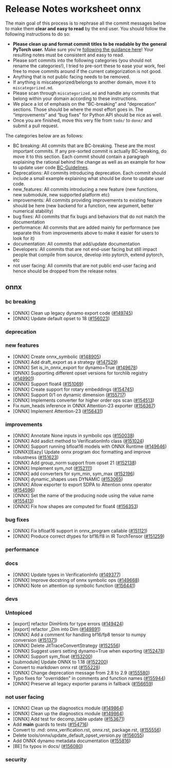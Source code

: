 
# Release Notes worksheet onnx

The main goal of this process is to rephrase all the commit messages below to make them **clear and easy to read** by the end user. You should follow the following instructions to do so:

* **Please clean up and format commit titles to be readable by the general PyTorch user.** Make sure you're [following the guidance here](https://docs.google.com/document/d/14OmgGBr1w6gl1VO47GGGdwrIaUNr92DFhQbY_NEk8mQ/edit)! Your resulting notes must be consistent and easy to read.
* Please sort commits into the following categories (you should not rename the categories!), I tried to pre-sort these to ease your work, feel free to move commits around if the current categorization is not good.
* Anything that is not public facing needs to be removed.
* If anything is miscategorized/belongs to another domain, move it to `miscategorized.md`.
* Please scan through `miscategorized.md` and handle any commits that belong within your domain according to these instructions.
* We place a lot of emphasis on the “BC-breaking” and “deprecation” sections. Those should be where the most effort goes in. The “improvements” and “bug fixes” for Python API should be nice as well.
* Once you are finished, move this very file from `todo/` to `done/` and submit a pull request.

The categories below are as follows:

* BC breaking: All commits that are BC-breaking. These are the most important commits. If any pre-sorted commit is actually BC-breaking, do move it to this section. Each commit should contain a paragraph explaining the rational behind the change as well as an example for how to update user code [BC-Guidelines](https://docs.google.com/document/d/14OmgGBr1w6gl1VO47GGGdwrIaUNr92DFhQbY_NEk8mQ/edit#heading=h.a9htwgvvec1m).
* Deprecations: All commits introducing deprecation. Each commit should include a small example explaining what should be done to update user code.
* new_features: All commits introducing a new feature (new functions, new submodule, new supported platform etc)
* improvements: All commits providing improvements to existing feature should be here (new backend for a function, new argument, better numerical stability)
* bug fixes: All commits that fix bugs and behaviors that do not match the documentation
* performance: All commits that are added mainly for performance (we separate this from improvements above to make it easier for users to look for it)
* documentation: All commits that add/update documentation
* Developers: All commits that are not end-user facing but still impact people that compile from source, develop into pytorch, extend pytorch, etc
* not user facing: All commits that are not public end-user facing and hence should be dropped from the release notes

## onnx
### bc breaking
- [ONNX] Clean up legacy dynamo export code ([#149745](https://github.com/pytorch/pytorch/pull/149745))
- [ONNX] Update default opset to 18 ([#156023](https://github.com/pytorch/pytorch/pull/156023))
### deprecation
### new features
- [ONNX] Create onnx_symbolic ([#148905](https://github.com/pytorch/pytorch/pull/148905))
- [ONNX] Add draft_export as a strategy ([#147529](https://github.com/pytorch/pytorch/pull/147529))
- [ONNX] Set is_in_onnx_export for dynamo=True ([#149678](https://github.com/pytorch/pytorch/pull/149678))
- [ONNX] Supporting different opset versions for torchlib registry ([#149901](https://github.com/pytorch/pytorch/pull/149901))
- [ONNX] Support float4 ([#151069](https://github.com/pytorch/pytorch/pull/151069))
- [ONNX] Create support for rotary embeddings ([#154745](https://github.com/pytorch/pytorch/pull/154745))
- [ONNX] Support 0/1 on dynamic dimension ([#155717](https://github.com/pytorch/pytorch/pull/155717))
- [ONNX] Implements converter for higher order ops scan ([#154513](https://github.com/pytorch/pytorch/pull/154513))
- Fix num_heads inference in ONNX Attention-23 exporter ([#156367](https://github.com/pytorch/pytorch/pull/156367))
- [ONNX] Implement Attention-23 ([#156431](https://github.com/pytorch/pytorch/pull/156431))
### improvements
- [ONNX] Annotate None inputs in symbolic ops ([#150038](https://github.com/pytorch/pytorch/pull/150038))
- [ONNX] Add asdict method to VerificationInfo class ([#151024](https://github.com/pytorch/pytorch/pull/151024))
- [ONNX] Support running bfloat16 models with ONNX Runtime ([#149646](https://github.com/pytorch/pytorch/pull/149646))
- [ONNX][Eazy] Update onnx program doc formatting and improve robustness ([#151623](https://github.com/pytorch/pytorch/pull/151623))
- [ONNX] Add group_norm support from opset 21 ([#152138](https://github.com/pytorch/pytorch/pull/152138))
- [ONNX] Implement sym_not ([#152111](https://github.com/pytorch/pytorch/pull/152111))
- [ONNX] add converters for sym_min, sym_max ([#152196](https://github.com/pytorch/pytorch/pull/152196))
- [ONNX] dynamic_shapes uses DYNAMIC ([#153065](https://github.com/pytorch/pytorch/pull/153065))
- [ONNX] Allow exporter to export SDPA to Attention onnx operator ([#154596](https://github.com/pytorch/pytorch/pull/154596))
- [ONNX] Set the name of the producing node using the value name ([#155413](https://github.com/pytorch/pytorch/pull/155413))
- [ONNX] Fix how shapes are computed for float4 ([#156353](https://github.com/pytorch/pytorch/pull/156353))
### bug fixes
- [ONNX] Fix bfloat16 support in onnx_program callable ([#151121](https://github.com/pytorch/pytorch/pull/151121))
- [ONNX] Produce correct dtypes for bf16/f8 in IR TorchTensor ([#151259](https://github.com/pytorch/pytorch/pull/151259))
### performance
### docs
- [ONNX] Update types in VerificationInfo ([#149377](https://github.com/pytorch/pytorch/pull/149377))
- [ONNX] Improve docstring of onnx symbolic ops ([#149668](https://github.com/pytorch/pytorch/pull/149668))
- [ONNX] Note on attention op symbolic function ([#156441](https://github.com/pytorch/pytorch/pull/156441))
### devs
### Untopiced
- [export] refactor DimHints for type errors ([#149424](https://github.com/pytorch/pytorch/pull/149424))
- [export] refactor _Dim into Dim ([#149891](https://github.com/pytorch/pytorch/pull/149891))
- [ONNX] Add a comment for handling bf16/fp8 tensor to numpy conversion ([#151371](https://github.com/pytorch/pytorch/pull/151371))
- [ONNX] Delete JitTraceConvertStrategy ([#152556](https://github.com/pytorch/pytorch/pull/152556))
- [ONNX] Suggest users setting dynamo=True when exporting ([#152478](https://github.com/pytorch/pytorch/pull/152478))
- [ONNX] Support sym_float ([#153200](https://github.com/pytorch/pytorch/pull/153200))
- [submodule] Update ONNX to 1.18 ([#152200](https://github.com/pytorch/pytorch/pull/152200))
- Convert to markdown onnx rst ([#155228](https://github.com/pytorch/pytorch/pull/155228))
- [ONNX] Change deprecation message from 2.8 to 2.9 ([#155580](https://github.com/pytorch/pytorch/pull/155580))
- Typo fixes for "overridden" in comments and function names ([#155944](https://github.com/pytorch/pytorch/pull/155944))
- [ONNX] Preserve all legacy exporter params in fallback ([#156659](https://github.com/pytorch/pytorch/pull/156659))
### not user facing
- [ONNX] Clean up the diagnostics module ([#149864](https://github.com/pytorch/pytorch/pull/149864))
- [ONNX] Clean up the diagnostics module ([#149864](https://github.com/pytorch/pytorch/pull/149864))
- [ONNX] Add test for decomp_table update ([#153671](https://github.com/pytorch/pytorch/pull/153671))
- Add __main__ guards to tests ([#154716](https://github.com/pytorch/pytorch/pull/154716))
- Convert to .md: onnx_verification.rst, onnx.rst, package.rst, ([#155556](https://github.com/pytorch/pytorch/pull/155556))
- Delete tools/onnx/update_default_opset_version.py ([#156055](https://github.com/pytorch/pytorch/pull/156055))
- Add ONNX dynamo metadata documentation ([#155816](https://github.com/pytorch/pytorch/pull/155816))
- [BE] fix typos in docs/ ([#156080](https://github.com/pytorch/pytorch/pull/156080))
### security
